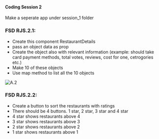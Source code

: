 #### Coding Session 2

Make a seperate app under session_1 folder

### FSD RJS.2.1:

- Create this component RestaurantDetails
- pass an object data as prop
- Create the object also with relevant information (example: should take card payment methods, total votes, reviews, cost for one, cetrogories etc.)
- Make 10 of these objects
- Use map method to list all the 10 objects

![A.2](https://i.imgur.com/lMeVwr7.png)


### FSD RJS.2.2:

- Create a button to sort the restaurants with ratings
- There should be 4 buttons. 1 star, 2 star, 3 star and 4 star
- 4 star shows restaurants above 4
- 3 star shows restaurants above 3
- 2 star shows restaurants above 2
- 1 star shows restaurants above 1
